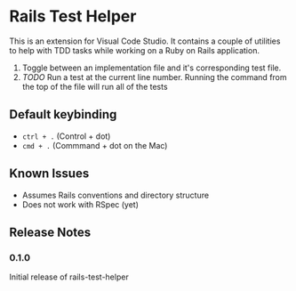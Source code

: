 # Rails Test Helper 

This is an extension for Visual Code Studio. It contains a couple of utilities to help with TDD tasks while working on a Ruby on Rails application.

1. Toggle between an implementation file and it's corresponding test file.
2. _TODO_ Run a test at the current line number. Running the command from the top of the file will run all of the tests 

## Default keybinding

* `ctrl + .` (Control + dot)
* `cmd + .` (Commmand + dot on the Mac)

## Known Issues

* Assumes Rails conventions and directory structure
* Does not work with RSpec (yet)

## Release Notes

### 0.1.0

Initial release of rails-test-helper 